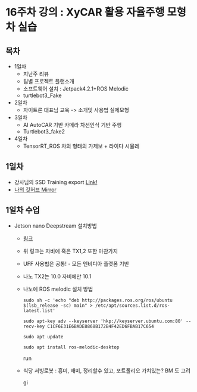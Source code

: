 # 16주차 강의 : XyCAR 활용 자율주행 모형차 실습 
 ## 목차
  - 1일차
    - 지난주 리뷰
    - 팀별 프로젝트 플랜소개
    - 소프트웨어 설치 : Jetpack4.2.1+ROS Melodic
    - turtlebot3_Fake
  - 2일차
    - 자이트론 대표님 교육 -> 소개및 사용법 실제모형
  - 3일차
    - AI AutoCAR 기반 카메라 차선인식 기반 주행
    - Turtlebot3_fake2
  - 4일차 
    - TensorRT_ROS 차의 형태의 가제보 + 라이다 시뮬레
 ## 1일차
  - 강사님의 SSD Training export [Link!](https://github.com/katebrighteyes/ssd_traing_export)
  - [나의 깃허브 Mirror](https://github.com/d-h-k/ssd_traing_export?organization=d-h-k&organization=d-h-k)
 ## 1일차 수업
  - Jetson nano Deepstream 설치방법
    - [링크](https://github.com/katebrighteyes/JetsonDeepStream/blob/master/ssdufftest/readme_for_nano_deepstream.txt)
    - 위 링크는 자비에 혹은 TX1,2 또한 마찬가지 
    - UFF 사용법은 공통! - 모든 엔비디아 플랫폼 기반 
    - 나노 TX2는 10.0 자비에만 10.1
    - 나노에 ROS melodic 설치 방법
        ```
        sudo sh -c 'echo "deb http://packages.ros.org/ros/ubuntu $(lsb_release -sc) main" > /etc/apt/sources.list.d/ros-latest.list'
        ```
        ```
        sudo apt-key adv --keyserver 'hkp://keyserver.ubuntu.com:80' --recv-key C1CF6E31E6BADE8868B172B4F42ED6FBAB17C654
        ```
        ```
        sudo apt update
        ```
        ```
        sudo apt install ros-melodic-desktop
        ```
        
        run

    - 식당 서빙로봇 : 흥미, 재미, 정리할수 있고, 포트폴리오 가치있는? BM 도 고려



        gi

